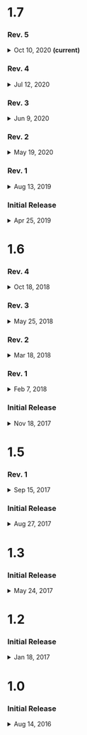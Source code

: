 # 1.7
### Rev. 5

<details>
  <summary>Oct 10, 2020 <strong>(current)</strong></summary>
    <ul>
      <li>You can now LISTEN to Bible passages</li>
      <li>When choosing to read a sermon bible passage, you can now click the listen icon to listen to that passage</li>
      <li>Misc minor improvements</li>
    </ul>
</details>

### Rev. 4
<details>
  <summary>Jul 12, 2020</summary>
    <ul>
<li>Fixing an issue where the application would crash on startup while we were live</li>
<li>Misc changes behind the scenes means less unnecessary updates for you</li>
<li>Misc bug fixes</li>
<li>Supporting iOS 11+</li>
</details>

### Rev. 3
<details>
  <summary>Jun 9, 2020</summary>
    <ul>
<li>Fixed an issue with the LIVE button not becoming active</li>
</details>

### Rev. 2
<details>
  <summary>May 19, 2020</summary>
    <ul>
<li>This is our final update for iOS 10, please update your device to iOS 11 or newer to receive further updates</li>
<li>Make sure to stay updated, we have some new & exciting things coming soon</li>
<li>Fixed an issue with a broken link within the Connect tab</li>
<li>Watch HD videos within the app or on your YouTube app</li>
<li>Watching sermon videos now includes them in your recently played list</li>
<li>YouVersion support for reading the Bible</li>
<li>Fixed an issue where devices on iOS 12+ would not open videos in the YouTube app</li>
<li>Fixed an issue with the graphic on the Connect tab</li>
<li>Performance improvements with audio download</li>
<li>Other minor bug fixes</li>
</details>

### Rev. 1
<details>
  <summary>Aug 13, 2019</summary>
    <ul>
<li>Fixed an issue where tapping on a sermon series would load the page more than once</li>
<li>Fixed an issue where LIVE would appear active when we weren't streaming</li>
<li>Fixed an issue with scrolling on the Listen tab</li>
<li>'Listen' tab performance improvements</li>
<li>Improvements when using slow networks</li>
<li>Additional bug fixes and stability improvements</li>
</details>

### Initial Release
<details>
  <summary>Apr 25, 2019</summary>
    <ul>
<li>Our biggest update yet! 🎉</li>
<li>Easy to view sermon series (sorted by most recent) 🏠</li>
<li>Pull-Up from the bottom to load more sermon series' ⌛</li>
<li>Download sermon audio for easy listening without an internet connection 📶</li>
<li>Easily read relevant bible passages 📖</li>
<li>Now Playing playback controls 🎛️</li>
<li>You can now control audio playback from the Control Center even if the device is locked 🔒</li>
<li>You can now watch Sunday live streams on FacebookLive 👀</li>
<li>View the 10 most recent sermon messages you listened to 👂</li>
<li>Performance Improvements 💯</li>
</details>


# 1.6
### Rev. 4
<details>
  <summary>Oct 18, 2018</summary>
<ul>
<li>iOS 12 Support</li>
<li>Significant Performance Improvements</li>
<li>Reduced loading time when accessing Bible passages</li>
<li>Fixed an issue where the application would crash on some devices when attempting to send an email</li>
</ul>
</details>

### Rev. 3
<details>
  <summary>May 25, 2018</summary>
<ul>
<li>Fixed an issue where emails could not be sent from certain devices</li>
<li>Improved User Experience across multiple screens</li>
<li>Improved Stability</li>
<li>Misc bug fixes</li>
</ul>
</details>

### Rev. 2
<details>
  <summary>Mar 18, 2018</summary>
<ul>
<li>Improved the experience for reporting issues via email feedback</li>
<li>Notes with specific text will now not be overwritten</li>
<li>Fixed an issue where some screens didn't appear properly on smaller devices</li>
<li>Notes Page Optimizations</li>
<li>Misc bug fixes</li>
</ul>
</details>

### Rev. 1
<details>
  <summary>Feb 7, 2018</summary>
<ul> 
<li>Fixed an issue where the notes page would crash if there were no notes currently saved</li>
<li>Fixed an issue where the cursor would completely dissapear when taking a long note</li>
<li>Updated Contact information for Thrive FGCU</li>
</ul>
</details>

### Initial Release
<details>
  <summary>Nov 18, 2017</summary>
  <ul>
<li>UI Improvements</li>
<li>Supports iPhone X</li>
<li>Stability Improvements</li>
<li>Fixed a bug where the first note made following installation was not saved properly</li>
<li>Fixed application crash for some devices running on iOS 9</li>
</ul>
</details>

# 1.5
### Rev. 1
<details>
  <summary>Sep 15, 2017</summary>
  <ul>
<li>Fixed the text area on the Notes tab</li>
<li>Fixed Translucent Navigation Bars</li>
<li>Support Token IDs when emailing support</li>
</ul>
</details>

### Initial Release
<details>
  <summary>Aug 27, 2017</summary>
  <ul>
<li>Major UI Overhaul</li>
<li>Improvements to the User Experience</li>
<li>iOS 11 Support</li>
<li>Added Easier Configuration for Application Settings </li>
<li>Bug Fixes & other Localization Improvements</li>
</ul>
</details>

# 1.3
### Initial Release
<details>
  <summary>May 24, 2017</summary>
  <ul>
<li>Minor Updates and Improvements</li>
<li>Optimizations</li>
<li>Big things coming in future updates!</li>
</ul>
</details>

# 1.2
### Initial Release
<details>
  <summary>Jan 18, 2017</summary>
  <ul>
<li>You can now watch sermons in HD Video</li>
<li>Stay connected to Thrive FGCU</li>
<li>Fully supporting iOS 10</li>
<li>Big fixes | Stability improvements</li>
</ul>
</details>

# 1.0
### Initial Release
<details>
  <summary>Aug 14, 2016</summary>
  <ul>
<li>Initial Release</li>
</ul>
</details>
